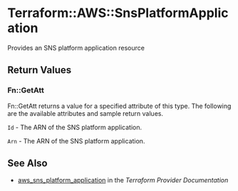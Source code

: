 # Terraform::AWS::SnsPlatformApplication

Provides an SNS platform application resource

## Return Values

### Fn::GetAtt

Fn::GetAtt returns a value for a specified attribute of this type. The following are the available attributes and sample return values.

`Id` - The ARN of the SNS platform application.

`Arn` - The ARN of the SNS platform application.

## See Also

* [aws_sns_platform_application](https://www.terraform.io/docs/providers/aws/r/sns_platform_application.html) in the _Terraform Provider Documentation_